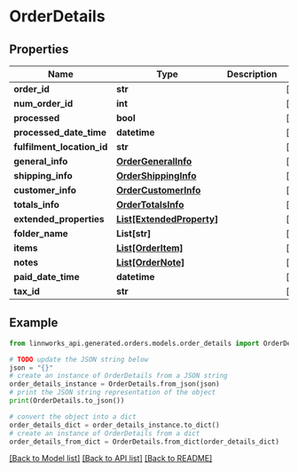 # OrderDetails


## Properties

Name | Type | Description | Notes
------------ | ------------- | ------------- | -------------
**order_id** | **str** |  | [optional] 
**num_order_id** | **int** |  | [optional] 
**processed** | **bool** |  | [optional] 
**processed_date_time** | **datetime** |  | [optional] 
**fulfilment_location_id** | **str** |  | [optional] 
**general_info** | [**OrderGeneralInfo**](OrderGeneralInfo.md) |  | [optional] 
**shipping_info** | [**OrderShippingInfo**](OrderShippingInfo.md) |  | [optional] 
**customer_info** | [**OrderCustomerInfo**](OrderCustomerInfo.md) |  | [optional] 
**totals_info** | [**OrderTotalsInfo**](OrderTotalsInfo.md) |  | [optional] 
**extended_properties** | [**List[ExtendedProperty]**](ExtendedProperty.md) |  | [optional] 
**folder_name** | **List[str]** |  | [optional] 
**items** | [**List[OrderItem]**](OrderItem.md) |  | [optional] 
**notes** | [**List[OrderNote]**](OrderNote.md) |  | [optional] 
**paid_date_time** | **datetime** |  | [optional] 
**tax_id** | **str** |  | [optional] 

## Example

```python
from linnworks_api.generated.orders.models.order_details import OrderDetails

# TODO update the JSON string below
json = "{}"
# create an instance of OrderDetails from a JSON string
order_details_instance = OrderDetails.from_json(json)
# print the JSON string representation of the object
print(OrderDetails.to_json())

# convert the object into a dict
order_details_dict = order_details_instance.to_dict()
# create an instance of OrderDetails from a dict
order_details_from_dict = OrderDetails.from_dict(order_details_dict)
```
[[Back to Model list]](../README.md#documentation-for-models) [[Back to API list]](../README.md#documentation-for-api-endpoints) [[Back to README]](../README.md)


